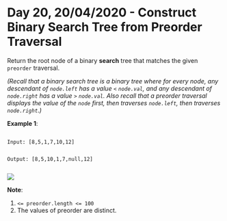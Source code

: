# Day 20, 20/04/2020 - Construct Binary Search Tree from Preorder Traversal

Return the root node of a binary **search** tree that matches the given `preorder` traversal.

*(Recall that a binary search tree is a binary tree where for every node, any descendant of `node.left` has a value `<` `node.val`, and any descendant of `node.right` has a value `>` `node.val`.  Also recall that a preorder traversal displays the value of the `node` first, then traverses `node.left`, then traverses `node.right`.)*

**Example 1**:

<code>
Input: [8,5,1,7,10,12]

Output: [8,5,10,1,7,null,12]

<img src="https://assets.leetcode.com/uploads/2019/03/06/1266.png">
</code>

**Note**:

1. `<= preorder.length <= 100`
2. The values of preorder are distinct.